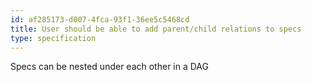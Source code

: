 ```yaml
---
id: af285173-d007-4fca-93f1-36ee5c5468cd
title: User should be able to add parent/child relations to specs
type: specification
---
```


Specs can be nested under each other in a DAG
